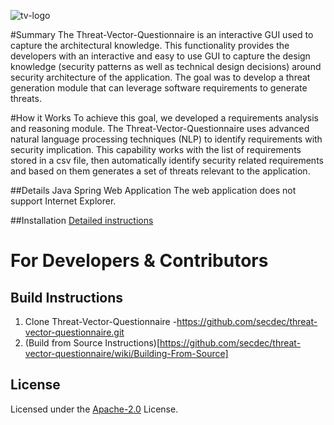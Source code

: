 ![tv-logo](https://user-images.githubusercontent.com/35819157/50309665-aa806b80-046d-11e9-83f0-9882d1cb71d4.png)

#Summary
The Threat-Vector-Questionnaire is an interactive GUI used to capture the architectural knowledge. This functionality provides the developers with an interactive and easy to use GUI to capture the design knowledge (security patterns as well as technical design decisions) around security architecture of the application. The goal was to develop a threat generation module that can leverage software requirements to generate threats. 

#How it Works
To achieve this goal, we developed a requirements analysis and reasoning module. The Threat-Vector-Questionnaire uses advanced natural language processing techniques (NLP) to identify requirements with security implication. This capability works with the list of requirements stored in a csv file, then automatically identify security related requirements and based on them generates a set of threats relevant to the application.

##Details
Java Spring Web Application
The web application does not support Internet Explorer.

##Installation
[Detailed instructions](https://github.com/secdec/threat-vector-questionnaire/wiki/Enviorment-Installation)


# For Developers & Contributors
## Build Instructions
1. Clone Threat-Vector-Questionnaire -https://github.com/secdec/threat-vector-questionnaire.git
2. (Build from Source Instructions)[https://github.com/secdec/threat-vector-questionnaire/wiki/Building-From-Source]
## License
Licensed under the [Apache-2.0](https://github.com/secdec/threat-vector-questionnaire/blob/master/LICENSE) License.

